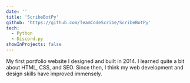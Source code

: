 ```yaml
---
date: ''
title: 'ScribeBotPy'
github: 'https://github.com/TeamCodeScribe/ScribeBotPy'
tech:
  - Python
  - Discord.py
showInProjects: false
---
```


My first portfolio website I designed and built in 2014. I learned quite a bit about HTML, CSS, and SEO. Since then, I think my web development and design skills have improved immensely.

